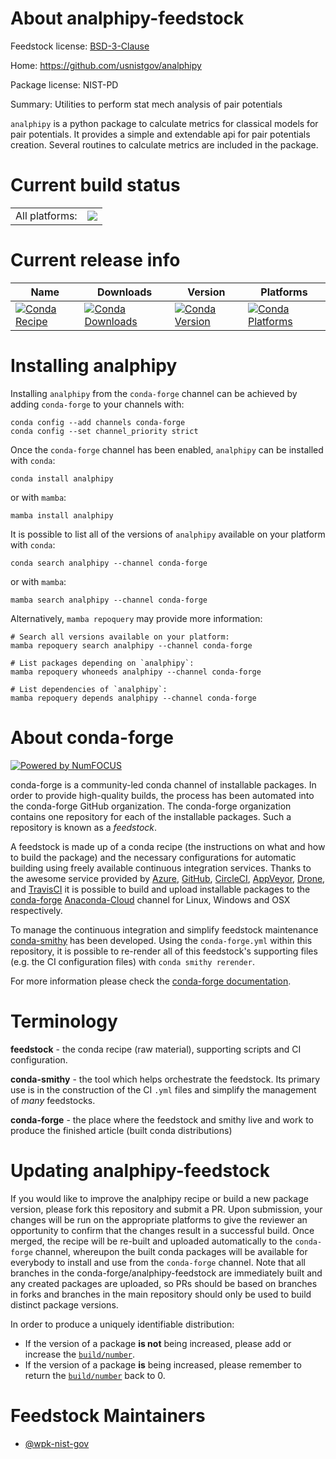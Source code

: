 About analphipy-feedstock
=========================

Feedstock license: [BSD-3-Clause](https://github.com/conda-forge/analphipy-feedstock/blob/main/LICENSE.txt)

Home: https://github.com/usnistgov/analphipy

Package license: NIST-PD

Summary: Utilities to perform stat mech analysis of pair potentials

`analphipy` is a python package to calculate metrics for classical models for
pair potentials. It provides a simple and extendable api for pair potentials
creation. Several routines to calculate metrics are included in the package.


Current build status
====================


<table><tr><td>All platforms:</td>
    <td>
      <a href="https://dev.azure.com/conda-forge/feedstock-builds/_build/latest?definitionId=19393&branchName=main">
        <img src="https://dev.azure.com/conda-forge/feedstock-builds/_apis/build/status/analphipy-feedstock?branchName=main">
      </a>
    </td>
  </tr>
</table>

Current release info
====================

| Name | Downloads | Version | Platforms |
| --- | --- | --- | --- |
| [![Conda Recipe](https://img.shields.io/badge/recipe-analphipy-green.svg)](https://anaconda.org/conda-forge/analphipy) | [![Conda Downloads](https://img.shields.io/conda/dn/conda-forge/analphipy.svg)](https://anaconda.org/conda-forge/analphipy) | [![Conda Version](https://img.shields.io/conda/vn/conda-forge/analphipy.svg)](https://anaconda.org/conda-forge/analphipy) | [![Conda Platforms](https://img.shields.io/conda/pn/conda-forge/analphipy.svg)](https://anaconda.org/conda-forge/analphipy) |

Installing analphipy
====================

Installing `analphipy` from the `conda-forge` channel can be achieved by adding `conda-forge` to your channels with:

```
conda config --add channels conda-forge
conda config --set channel_priority strict
```

Once the `conda-forge` channel has been enabled, `analphipy` can be installed with `conda`:

```
conda install analphipy
```

or with `mamba`:

```
mamba install analphipy
```

It is possible to list all of the versions of `analphipy` available on your platform with `conda`:

```
conda search analphipy --channel conda-forge
```

or with `mamba`:

```
mamba search analphipy --channel conda-forge
```

Alternatively, `mamba repoquery` may provide more information:

```
# Search all versions available on your platform:
mamba repoquery search analphipy --channel conda-forge

# List packages depending on `analphipy`:
mamba repoquery whoneeds analphipy --channel conda-forge

# List dependencies of `analphipy`:
mamba repoquery depends analphipy --channel conda-forge
```


About conda-forge
=================

[![Powered by
NumFOCUS](https://img.shields.io/badge/powered%20by-NumFOCUS-orange.svg?style=flat&colorA=E1523D&colorB=007D8A)](https://numfocus.org)

conda-forge is a community-led conda channel of installable packages.
In order to provide high-quality builds, the process has been automated into the
conda-forge GitHub organization. The conda-forge organization contains one repository
for each of the installable packages. Such a repository is known as a *feedstock*.

A feedstock is made up of a conda recipe (the instructions on what and how to build
the package) and the necessary configurations for automatic building using freely
available continuous integration services. Thanks to the awesome service provided by
[Azure](https://azure.microsoft.com/en-us/services/devops/), [GitHub](https://github.com/),
[CircleCI](https://circleci.com/), [AppVeyor](https://www.appveyor.com/),
[Drone](https://cloud.drone.io/welcome), and [TravisCI](https://travis-ci.com/)
it is possible to build and upload installable packages to the
[conda-forge](https://anaconda.org/conda-forge) [Anaconda-Cloud](https://anaconda.org/)
channel for Linux, Windows and OSX respectively.

To manage the continuous integration and simplify feedstock maintenance
[conda-smithy](https://github.com/conda-forge/conda-smithy) has been developed.
Using the ``conda-forge.yml`` within this repository, it is possible to re-render all of
this feedstock's supporting files (e.g. the CI configuration files) with ``conda smithy rerender``.

For more information please check the [conda-forge documentation](https://conda-forge.org/docs/).

Terminology
===========

**feedstock** - the conda recipe (raw material), supporting scripts and CI configuration.

**conda-smithy** - the tool which helps orchestrate the feedstock.
                   Its primary use is in the construction of the CI ``.yml`` files
                   and simplify the management of *many* feedstocks.

**conda-forge** - the place where the feedstock and smithy live and work to
                  produce the finished article (built conda distributions)


Updating analphipy-feedstock
============================

If you would like to improve the analphipy recipe or build a new
package version, please fork this repository and submit a PR. Upon submission,
your changes will be run on the appropriate platforms to give the reviewer an
opportunity to confirm that the changes result in a successful build. Once
merged, the recipe will be re-built and uploaded automatically to the
`conda-forge` channel, whereupon the built conda packages will be available for
everybody to install and use from the `conda-forge` channel.
Note that all branches in the conda-forge/analphipy-feedstock are
immediately built and any created packages are uploaded, so PRs should be based
on branches in forks and branches in the main repository should only be used to
build distinct package versions.

In order to produce a uniquely identifiable distribution:
 * If the version of a package **is not** being increased, please add or increase
   the [``build/number``](https://docs.conda.io/projects/conda-build/en/latest/resources/define-metadata.html#build-number-and-string).
 * If the version of a package **is** being increased, please remember to return
   the [``build/number``](https://docs.conda.io/projects/conda-build/en/latest/resources/define-metadata.html#build-number-and-string)
   back to 0.

Feedstock Maintainers
=====================

* [@wpk-nist-gov](https://github.com/wpk-nist-gov/)

